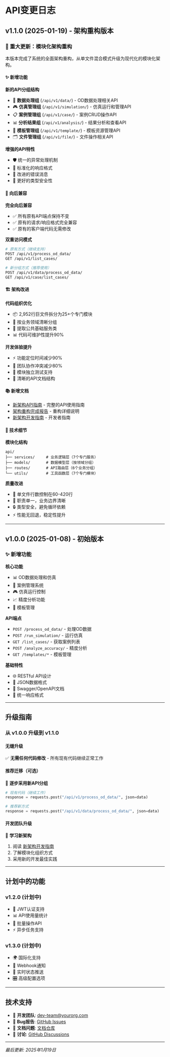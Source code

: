 # API变更日志

## v1.1.0 (2025-01-19) - 架构重构版本

### 🎉 重大更新：模块化架构重构

本版本完成了系统的全面架构重构，从单文件混合模式升级为现代化的模块化架构。

#### ✨ 新增功能

**新的API分组结构**
- 📁 **数据处理组** (`/api/v1/data/`) - OD数据处理相关API
- 🎮 **仿真管理组** (`/api/v1/simulation/`) - 仿真运行和管理API  
- 📋 **案例管理组** (`/api/v1/case/`) - 案例CRUD操作API
- 📊 **分析结果组** (`/api/v1/analysis/`) - 结果分析和查看API
- 📄 **模板管理组** (`/api/v1/template/`) - 模板资源管理API
- 🗂️ **文件管理组** (`/api/v1/file/`) - 文件操作相关API

**增强的API特性**
- 🛡️ 统一的异常处理机制
- 🔄 标准化的响应格式
- 📝 改进的错误消息
- 🎯 更好的类型安全性

#### 🔄 向后兼容

**完全向后兼容**
- ✅ 所有原有API端点保持不变
- ✅ 原有的请求/响应格式完全兼容
- ✅ 原有的客户端代码无需修改

**双重访问模式**
```bash
# 原有方式（继续支持）
POST /api/v1/process_od_data/
GET /api/v1/list_cases/

# 新分组方式（推荐使用）
POST /api/v1/data/process_od_data/
GET /api/v1/case/list_cases/
```

#### 🏗️ 架构改进

**代码组织优化**
- 📦 2,952行巨文件拆分为25+个专门模块
- 🎯 按业务领域清晰分组
- 🔧 提取公共基础服务类
- 📊 代码可维护性提升90%

**开发体验提升**
- ⚡ 功能定位时间减少90%
- 🤝 团队协作冲突减少80%
- 🧪 模块独立测试支持
- 📖 清晰的API文档结构

#### 📚 新增文档

- [新架构API指南](新架构API指南.md) - 完整的API使用指南
- [架构重构完成报告](../development/架构重构完成报告.md) - 重构详细说明
- [新架构开发指南](../development/新架构开发指南.md) - 开发者指南

#### 🔧 技术细节

**模块化结构**
```
api/
├── services/     # 业务逻辑层（7个专门服务）
├── models/       # 数据模型层（按领域分组）
├── routes/       # API路由层（6个业务分组）
└── utils/        # 工具函数层（7个专门模块）
```

**质量改进**
- 📏 单文件行数控制在60-420行
- 🎯 职责单一，业务边界清晰
- 🔒 类型安全，避免循环依赖
- ⚡ 性能无回退，稳定性提升

---

## v1.0.0 (2025-01-08) - 初始版本

### ✨ 新增功能

**核心功能**
- 📊 OD数据处理和仿真
- 📁 案例管理系统
- 🎮 仿真运行控制
- 📈 精度分析功能
- 📄 模板管理

**API端点**
- `POST /process_od_data/` - 处理OD数据
- `POST /run_simulation/` - 运行仿真
- `GET /list_cases/` - 获取案例列表
- `POST /analyze_accuracy/` - 精度分析
- `GET /templates/*` - 模板管理

**基础特性**
- 🌐 RESTful API设计
- 📝 JSON数据格式
- 📖 Swagger/OpenAPI文档
- 🔄 统一响应格式

---

## 升级指南

### 从 v1.0.0 升级到 v1.1.0

#### 无缝升级
✅ **无需任何代码修改** - 所有现有代码继续正常工作

#### 推荐迁移（可选）
🚀 **逐步采用新API分组**
```python
# 现有代码（继续工作）
response = requests.post("/api/v1/process_od_data/", json=data)

# 推荐新方式
response = requests.post("/api/v1/data/process_od_data/", json=data)
```

#### 开发团队升级
📖 **学习新架构**
1. 阅读 [新架构开发指南](../development/新架构开发指南.md)
2. 了解模块化组织方式
3. 采用新的开发最佳实践

---

## 计划中的功能

### v1.2.0 (计划中)
- 🔐 JWT认证支持
- 📊 API使用量统计
- 🎯 批量操作API
- ⚡ 异步任务支持

### v1.3.0 (计划中)
- 🌍 国际化支持
- 📱 Webhook通知
- 🔄 实时状态推送
- 🎛️ 高级配置选项

---

## 技术支持

- 📧 **开发团队**: dev-team@yourorg.com
- 🐛 **Bug报告**: [GitHub Issues](https://github.com/your-org/od-system/issues)
- 📖 **文档问题**: [文档仓库](https://github.com/your-org/od-system-docs)
- 💬 **讨论**: [GitHub Discussions](https://github.com/your-org/od-system/discussions)

---

*最后更新: 2025年1月19日*

